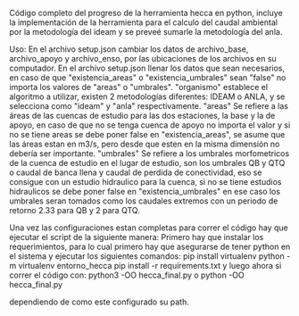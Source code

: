 Código completo del progreso de la herramienta hecca en python, incluye la implementación de la herramienta para el calculo del caudal ambiental por la metodología del ideam y se preveé sumarle la metodología del anla.

Uso:
En el archivo setup.json cambiar los datos de archivo_base, archivo_apoyo y archivo_enso, por las ubicaciones de los archivos en su computador.
En el archivo setup.json llenar los datos que sean necesarios, en caso de que "existencia_areas" o "existencia_umbrales" sean "false" no importa los valores de "areas" o "umbrales".
"organismo" establece el algoritmo a utilizar, existen 2 metodologías diferentes: IDEAM o ANLA, y se selecciona como "ideam" y "anla" respectivamente.
"areas" Se refiere a las áreas de las cuencas de estudio para las dos estaciones, la base y la de apoyo, en caso de que no se tenga cuenca de apoyo no importa el valor y si no se tiene areas se debe poner false en "existencia_areas", se asume que las áreas estan en m3/s, pero desde que esten en la misma dimensión no debería ser importante.
"umbrales" Se refiere a los umbrales morfometricos de la cuenca de estudio en el lugar de estudio, son los umbrales QB y QTQ o caudal de banca llena y caudal de perdida de conectividad, eso se consigue con un estudio hidraulico para la cuenca, si no se tiene estudios hidraulicos se debe poner false en "existencia_umbrales" en ese caso los umbrales seran tomados como los caudales extremos con un periodo de retorno 2.33 para QB y 2 para QTQ.

Una vez las configuraciones estan completas para correr el código hay que ejecutar el script de la siguiente manera:
Primero hay que instalar los requerimientos, para lo cual primero hay que asegurarse de tener python en el sistema y ejecutar los siguientes comandos:
pip install virtualenv
python -m virtualenv entorno_hecca 
pip install -r requirements.txt
y luego ahora si correr el código con:
python3 -OO hecca_final.py
 o 
python -OO hecca_final.py

dependiendo de como este configurado su path.
